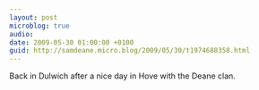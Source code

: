 ```yaml
---
layout: post
microblog: true
audio: 
date: 2009-05-30 01:00:00 +0100
guid: http://samdeane.micro.blog/2009/05/30/t1974688358.html
---
```

Back in Dulwich after a nice day in Hove with the Deane clan.
